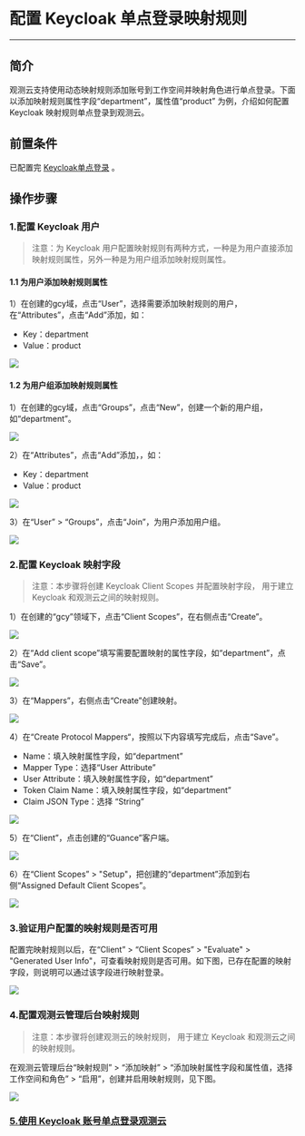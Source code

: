# 配置 Keycloak 单点登录映射规则
---

## 简介

观测云支持使用动态映射规则添加账号到工作空间并映射角色进行单点登录。下面以添加映射规则属性字段“department”，属性值“product” 为例，介绍如何配置 Keycloak 映射规则单点登录到观测云。

## 前置条件

已配置完 [Keycloak单点登录](keycloak-sso.md) 。

## 操作步骤

### 1.配置 Keycloak 用户

> 注意：为 Keycloak 用户配置映射规则有两种方式，一种是为用户直接添加映射规则属性，另外一种是为用户组添加映射规则属性。

#### 1.1 为**用户**添加映射规则属性

1）在创建的gcy域，点击“User”，选择需要添加映射规则的用户，在“Attributes”，点击“Add”添加，如：

- Key：department
- Value：product

![](img/10.keycloak_11.png)

#### 1.2 为**用户组**添加映射规则属性

1）在创建的gcy域，点击“Groups”，点击“New”，创建一个新的用户组，如“department”。

![](img/10.keycloak_14.png)

2）在“Attributes”，点击“Add”添加，，如：

- Key：department
- Value：product

![](img/10.keycloak_13.png)

3）在“User” > “Groups”，点击“Join”，为用户添加用户组。

![](img/10.keycloak_12.png)

### 2.配置 Keycloak 映射字段

> 注意：本步骤将创建 Keycloak Client Scopes 并配置映射字段， 用于建立 Keycloak 和观测云之间的映射规则。

1）在创建的“gcy”领域下，点击“Client Scopes”，在右侧点击“Create”。

![](img/10.keycloak_3.png)

2）在“Add client scope”填写需要配置映射的属性字段，如“department”，点击“Save”。

![](img/10.keycloak_4.png)

3）在“Mappers”，右侧点击“Create”创建映射。

![](img/10.keycloak_5.png)

4）在“Create Protocol Mappers“，按照以下内容填写完成后，点击“Save”。

- Name：填入映射属性字段，如“department”
- Mapper Type：选择“User Attribute”
- User Attribute：填入映射属性字段，如“department”
- Token Claim Name：填入映射属性字段，如“department”
- Claim JSON Type：选择 “String”

![](img/10.keycloak_7.png)

5）在“Client”，点击创建的“Guance”客户端。

![](img/10.keycloak_8.png)

6）在“Client Scopes” > "Setup"，把创建的“department”添加到右侧“Assigned Default Client Scopes”。

![](img/10.keycloak_9.png)


### 3.验证用户配置的映射规则是否可用

配置完映射规则以后，在“Client” > “Client Scopes” > "Evaluate" > "Generated User Info"，可查看映射规则是否可用。如下图，已存在配置的映射字段，则说明可以通过该字段进行映射登录。

![](img/10.keycloak_10.png)

### 4.配置观测云管理后台映射规则

> 注意：本步骤将创建观测云的映射规则， 用于建立 Keycloak 和观测云之间的映射规则。

在观测云管理后台“映射规则” > “添加映射” > “添加映射属性字段和属性值，选择工作空间和角色” > “启用”，创建并启用映射规则，见下图。

![](img/10.keycloak_2.png)

### [5.使用 Keycloak 账号单点登录观测云](keycloak-sso.md#5-keycloak)


